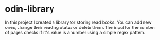 # odin-library

In this project I created a library for storing read books. You can add new ones, change their reading status or delete them. The input for the number of pages checks if it's value is a number using a simple regex pattern.